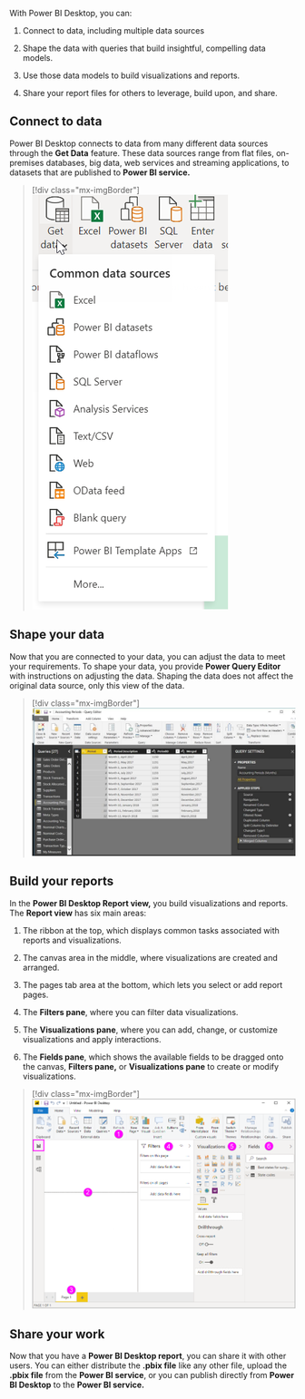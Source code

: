 With Power BI Desktop, you can:

1. Connect to data, including multiple data sources

1. Shape the data with queries that build insightful, compelling data models.

1. Use those data models to build visualizations and reports.

1. Share your report files for others to leverage, build upon, and share.

## Connect to data

Power BI Desktop connects to data from many different data sources through the **Get Data** feature. These data sources range from flat files, on-premises databases, big data, web services and streaming applications, to datasets that are published to **Power BI service.**

> [!div class="mx-imgBorder"]
> [![Default list of data sources in Power BI when you select the Get Data button.](../media/get-data.png)](../media/get-data.png#lightbox)

## Shape your data

Now that you are connected to your data, you can adjust the data to meet your requirements. To shape your data, you provide **Power Query Editor** with instructions on adjusting the data. Shaping the data does not affect the original data source, only this view of the data.

> [!div class="mx-imgBorder"]
> [![Example of Power Query Editor window with step-by-step instructions on adjusting some data.](../media/power-query-editor.png)](../media/power-query-editor.png#lightbox)

## Build your reports

In the **Power BI Desktop Report view,** you build visualizations and reports. The **Report view** has six main areas:

1. The ribbon at the top, which displays common tasks associated with reports and visualizations.

1. The canvas area in the middle, where visualizations are created and arranged.

1. The pages tab area at the bottom, which lets you select or add report pages.

1. The **Filters pane**, where you can filter data visualizations.

1. The **Visualizations pane**, where you can add, change, or customize visualizations and apply interactions.

1. The **Fields pane**, which shows the available fields to be dragged onto the canvas, **Filters pane,** or **Visualizations pane** to create or modify visualizations.

> [!div class="mx-imgBorder"]
> [![The Power BI workspace defined with each of their functions.](../media/power-bi-build-reports.png)](../media/power-bi-build-reports.png#lightbox)

## Share your work

Now that you have a **Power BI Desktop report**, you can share it with other users. You can either distribute the **.pbix file** like any other file, upload the **.pbix file** from the **Power BI service**, or you can publish directly from **Power BI Desktop** to the **Power BI service.**
